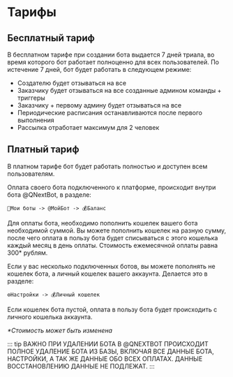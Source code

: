 # Тарифы

## Бесплатный тариф
В бесплатном тарифе при создании бота выдается 7 дней триала, во время которого бот работает полноценно для всех пользователей. По истечение 7 дней, бот будет работать в следующем режиме:
* Создателю будет отзываться на все
* Заказчику будет отзываться на все созданные админом команды + триггеры
* Заказчику + первому админу будет отзываться на все
* Периодические расписания останавливаются после первого выполнения
* Рассылка отработает максимум для 2 человек


## Платный тариф
В платном тарифе бот будет работать полностью и доступен всем пользователям.

Оплата своего бота подключенного к платформе, происходит внутри бота @QNextBot, в разделе:
```plain 
🤖Мои боты -> @МойБот -> 💰Баланс
```

Для оплаты бота, необходимо пополнить кошелек вашего бота необходимой суммой. Вы можете пополнить кошелек на разную сумму, после чего оплата в пользу бота будет списываться с этого кошелька каждый месяц в день оплаты. Стоимость ежемесячной оплаты равна 300* рублям. 

Если у вас несколько подключенных ботов, вы можете пополнять не кошелек бота, а личный кошелек вашего аккаунта. Делается это в разделе:
```plain 
⚙️Настройки -> 💰Личный кошелек
```

Если кошелек бота пустой, оплата в пользу бота будет происходить с личного кошелька аккаунта.


_*Стоимость может быть изменена_

::: tip ВАЖНО️
ПРИ УДАЛЕНИИ БОТА В @QNEXTBOT ПРОИСХОДИТ ПОЛНОЕ УДАЛЕНИЕ БОТА ИЗ БАЗЫ, ВКЛЮЧАЯ ВСЕ ДАННЫЕ БОТА, НАСТРОЙКИ, А ТАК ЖЕ ДАННЫЕ ОБО ВСЕХ ОПЛАТАХ. 
ДАННЫЕ ВОССТАНОВЛЕНИЮ ДАННЫЕ НЕ ПОДЛЕЖАТ.
:::